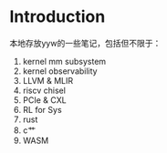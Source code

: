 # Introduction

本地存放yyw的一些笔记，包括但不限于：
1. kernel mm subsystem
2. kernel observability
3. LLVM & MLIR
4. riscv chisel
5. PCIe & CXL
6. RL for Sys
7. rust
8. c艹
9. WASM
